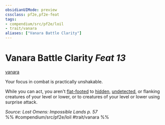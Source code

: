 ```yaml
---
obsidianUIMode: preview
cssclass: pf2e,pf2e-feat
tags:
- compendium/src/pf2e/loil
- trait/vanara
aliases: ["Vanara Battle Clarity"]
---
```

# Vanara Battle Clarity  *Feat 13*  
[vanara](rules/traits/vanara-loil.md "Vanara Ancestry & Heritage Trait")  


Your focus in combat is practically unshakable.

While you can act, you aren't [flat-footed](rules/conditions.md#Flat-footed) to [hidden](rules/conditions.md#Hidden), [undetected](rules/conditions.md#Undetected), or flanking creatures of your level or lower, or to creatures of your level or lower using surprise attack.

*Source: Lost Omens: Impossible Lands p. 57*  
%% #compendium/src/pf2e/loil #trait/vanara %%